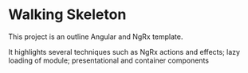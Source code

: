 # Walking Skeleton

This project is an outline Angular and NgRx template. 

It highlights several techniques such as NgRx actions and effects; lazy loading of module; presentational and container components